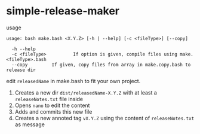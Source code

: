 # simple-release-maker

usage

```Shell
usage: bash make.bash <X.Y.Z> [-h | --help] [-c <fileType>] [--copy]

  -h --help
  -c <fileType>          If option is given, compile files using make.<fileType>.bash
  --copy         If given, copy files from array in make.copy.bash to release dir
```

edit `releasedName` in make.bash to fit your own project.

1. Creates a new dir `dist/releasedName-X.Y.Z` with at least a `releaseNotes.txt` file inside
1. Opens `nano` to edit the content
1. Adds and commits this new file
1. Creates a new annoted tag `vX.Y.Z` using the content of `releaseNotes.txt` as message
